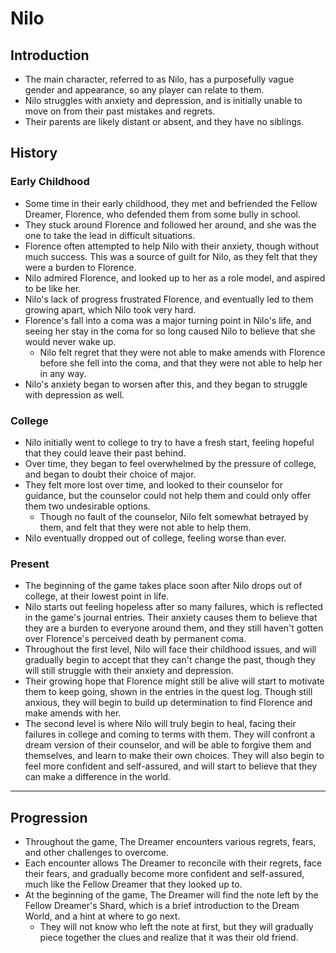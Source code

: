 # Nilo

## Introduction

- The main character, referred to as Nilo, has a purposefully vague gender and appearance, so any player can relate to them.
- Nilo struggles with anxiety and depression, and is initially unable to move on from their past mistakes and regrets.
- Their parents are likely distant or absent, and they have no siblings.

## History

### Early Childhood

- Some time in their early childhood, they met and befriended the Fellow Dreamer, Florence, who defended them from some bully in school.
- They stuck around Florence and followed her around, and she was the one to take the lead in difficult situations.
- Florence often attempted to help Nilo with their anxiety, though without much success. This was a source of guilt for Nilo, as they felt that they were a burden to Florence.
- Nilo admired Florence, and looked up to her as a role model, and aspired to be like her.
- Nilo's lack of progress frustrated Florence, and eventually led to them growing apart, which Nilo took very hard.
- Florence's fall into a coma was a major turning point in Nilo's life, and seeing her stay in the coma for so long caused Nilo to believe that she would never wake up.
  - Nilo felt regret that they were not able to make amends with Florence before she fell into the coma, and that they were not able to help her in any way.
- Nilo's anxiety began to worsen after this, and they began to struggle with depression as well.

### College

- Nilo initially went to college to try to have a fresh start, feeling hopeful that they could leave their past behind.
- Over time, they began to feel overwhelmed by the pressure of college, and began to doubt their choice of major.
- They felt more lost over time, and looked to their counselor for guidance, but the counselor could not help them and could only offer them two undesirable options.
  - Though no fault of the counselor, Nilo felt somewhat betrayed by them, and felt that they were not able to help them.
- Nilo eventually dropped out of college, feeling worse than ever.

### Present

- The beginning of the game takes place soon after Nilo drops out of college, at their lowest point in life.
- Nilo starts out feeling hopeless after so many failures, which is reflected in the game's journal entries. Their anxiety causes them to believe that they are a burden to everyone around them, and they still haven't gotten over Florence's perceived death by permanent coma.
- Throughout the first level, Nilo will face their childhood issues, and will gradually begin to accept that they can't change the past, though they will still struggle with their anxiety and depression.
- Their growing hope that Florence might still be alive will start to motivate them to keep going, shown in the entries in the quest log. Though still anxious, they will begin to build up determination to find Florence and make amends with her.
- The second level is where Nilo will truly begin to heal, facing their failures in college and coming to terms with them. They will confront a dream version of their counselor, and will be able to forgive them and themselves, and learn to make their own choices. They will also begin to feel more confident and self-assured, and will start to believe that they can make a difference in the world.

---

## Progression

- Throughout the game, The Dreamer encounters various regrets, fears, and other challenges to overcome.
- Each encounter allows The Dreamer to reconcile with their regrets, face their fears, and gradually become more confident and self-assured, much like the Fellow Dreamer that they looked up to.
- At the beginning of the game, The Dreamer will find the note left by the Fellow Dreamer's Shard, which is a brief introduction to the Dream World, and a hint at where to go next.
  - They will not know who left the note at first, but they will gradually piece together the clues and realize that it was their old friend.
